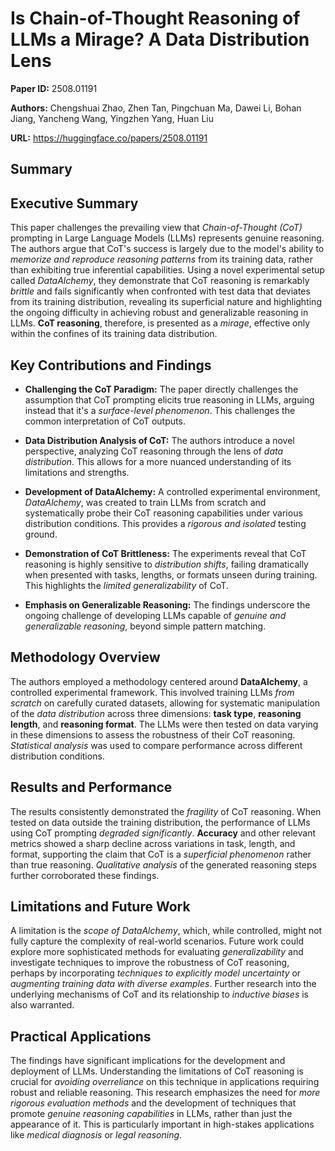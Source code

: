 # Is Chain-of-Thought Reasoning of LLMs a Mirage? A Data Distribution Lens

**Paper ID:** 2508.01191

**Authors:** Chengshuai Zhao, Zhen Tan, Pingchuan Ma, Dawei Li, Bohan Jiang, Yancheng Wang, Yingzhen Yang, Huan Liu

**URL:** https://huggingface.co/papers/2508.01191

## Summary

## Executive Summary

This paper challenges the prevailing view that *Chain-of-Thought (CoT)* prompting in Large Language Models (LLMs) represents genuine reasoning.  The authors argue that CoT's success is largely due to the model's ability to *memorize and reproduce reasoning patterns* from its training data, rather than exhibiting true inferential capabilities.  Using a novel experimental setup called *DataAlchemy*, they demonstrate that CoT reasoning is remarkably *brittle* and fails significantly when confronted with test data that deviates from its training distribution, revealing its superficial nature and highlighting the ongoing difficulty in achieving robust and generalizable reasoning in LLMs. **CoT reasoning**, therefore, is presented as a *mirage*, effective only within the confines of its training data distribution.


## Key Contributions and Findings

* **Challenging the CoT Paradigm:** The paper directly challenges the assumption that CoT prompting elicits true reasoning in LLMs, arguing instead that it's a *surface-level phenomenon*.  This challenges the common interpretation of CoT outputs.

* **Data Distribution Analysis of CoT:** The authors introduce a novel perspective, analyzing CoT reasoning through the lens of *data distribution*. This allows for a more nuanced understanding of its limitations and strengths.

* **Development of DataAlchemy:**  A controlled experimental environment, *DataAlchemy*, was created to train LLMs from scratch and systematically probe their CoT reasoning capabilities under various distribution conditions. This provides a *rigorous and isolated* testing ground.

* **Demonstration of CoT Brittleness:** The experiments reveal that CoT reasoning is highly sensitive to *distribution shifts*, failing dramatically when presented with tasks, lengths, or formats unseen during training. This highlights the *limited generalizability* of CoT.

* **Emphasis on Generalizable Reasoning:** The findings underscore the ongoing challenge of developing LLMs capable of *genuine and generalizable reasoning*, beyond simple pattern matching.


## Methodology Overview

The authors employed a methodology centered around **DataAlchemy**, a controlled experimental framework.  This involved training LLMs *from scratch* on carefully curated datasets, allowing for systematic manipulation of the *data distribution* across three dimensions: **task type**, **reasoning length**, and **reasoning format**.  The LLMs were then tested on data varying in these dimensions to assess the robustness of their CoT reasoning. *Statistical analysis* was used to compare performance across different distribution conditions.


## Results and Performance

The results consistently demonstrated the *fragility* of CoT reasoning.  When tested on data outside the training distribution, the performance of LLMs using CoT prompting *degraded significantly*.  **Accuracy** and other relevant metrics showed a sharp decline across variations in task, length, and format, supporting the claim that CoT is a *superficial phenomenon* rather than true reasoning.  *Qualitative analysis* of the generated reasoning steps further corroborated these findings.


## Limitations and Future Work

A limitation is the *scope of DataAlchemy*, which, while controlled, might not fully capture the complexity of real-world scenarios. Future work could explore more sophisticated methods for evaluating *generalizability* and investigate techniques to improve the robustness of CoT reasoning, perhaps by incorporating *techniques to explicitly model uncertainty* or *augmenting training data with diverse examples*.  Further research into the underlying mechanisms of CoT and its relationship to *inductive biases* is also warranted.


## Practical Applications

The findings have significant implications for the development and deployment of LLMs.  Understanding the limitations of CoT reasoning is crucial for *avoiding overreliance* on this technique in applications requiring robust and reliable reasoning.  This research emphasizes the need for *more rigorous evaluation methods* and the development of techniques that promote *genuine reasoning capabilities* in LLMs, rather than just the appearance of it.  This is particularly important in high-stakes applications like *medical diagnosis* or *legal reasoning*.